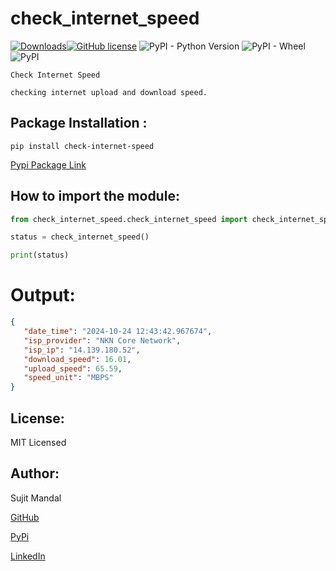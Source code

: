 # check_internet_speed
[![Downloads](https://static.pepy.tech/personalized-badge/check-internet-speed?period=total&units=international_system&left_color=black&right_color=blue&left_text=Downloads)](https://pepy.tech/project/check-internet-speed)[![GitHub license](https://img.shields.io/github/license/sujitmandal/check-internet-speed)](https://github.com/sujitmandal/check-internet-speed/blob/master/LICENSE) ![PyPI - Python Version](https://img.shields.io/pypi/pyversions/check-internet-speed) ![PyPI - Wheel](https://img.shields.io/pypi/wheel/check-internet-speed) ![PyPI](https://img.shields.io/pypi/v/check-internet-speed) 




```
Check Internet Speed

checking internet upload and download speed.
```


## Package Installation : 
```
pip install check-internet-speed
```
[Pypi Package Link](https://pypi.org/project/check-internet-speed/)


## How to import the module:
```python
from check_internet_speed.check_internet_speed import check_internet_speed

status = check_internet_speed()

print(status)
```

# Output:

```json
{
   "date_time": "2024-10-24 12:43:42.967674",
   "isp_provider": "NKN Core Network",
   "isp_ip": "14.139.180.52",
   "download_speed": 16.01,
   "upload_speed": 65.59,
   "speed_unit": "MBPS"
}
```



## License:
MIT Licensed

## Author:
Sujit Mandal

[GitHub](https://github.com/sujitmandal)

[PyPi](https://pypi.org/user/sujitmandal/)

[LinkedIn](https://www.linkedin.com/in/sujit-mandal-91215013a/)
